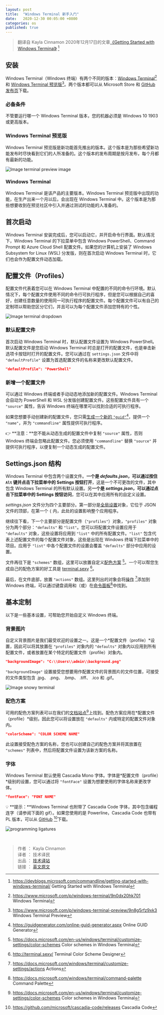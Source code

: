 ```yaml
---
layout: post
title:  "Windows Terminal 新手入门"
date:   2020-12-30 00:05:00 +0800
categories: os
published: true
---
```


> 翻译自 Kayla Cinnamon 2020年12月17日的文章[《Getting Started with Windows Terminal》](https://devblogs.microsoft.com/commandline/getting-started-with-windows-terminal/) [^1]

[^1]: <https://devblogs.microsoft.com/commandline/getting-started-with-windows-terminal/> Getting Started with Windows Terminal

## 安装

Windows Terminal（Windows 终端）有两个不同的版本：[Windows Terminal](https://www.microsoft.com/p/windows-terminal/9n0dx20hk701)[^Terminal] 和 [Windows Terminal 预览版](https://www.microsoft.com/p/windows-terminal-preview/9n8g5rfz9xk3)[^Preview]。两个版本都可以从 Microsoft Store 和 [GitHub 发布页](https://github.com/microsoft/terminal/releases)下载。

[^Terminal]: <https://www.microsoft.com/p/windows-terminal/9n0dx20hk701> Windows Terminal
[^Preview]: <https://www.microsoft.com/p/windows-terminal-preview/9n8g5rfz9xk3> Windows Terminal Preview

### 必备条件

不管要运行哪一个 Windows Terminal 版本，您的机器必须是 Windows 10 1903 或更高版本。

### Windows Terminal 预览版

Windows Terminal 预览版是新功能首先推出的版本。这个版本是为那些希望新功能发布时尽快看到它们的人所准备的。这个版本的发布周期是按月发布，每个月都有最新的功能。

![Image terminal preview image](/assets/images/202012/terminal-preview-image-e1592500021421.png)

### Windows Terminal

Windows Terminal 是该产品的主要版本。Windows Terminal 预览版中出现的功能，在生产出来一个月以后，会出现在 Windows Terminal 中。这个版本是为那些想要收到在预览社区中引入并通过测试的功能的人准备的。

## 首次启动

Windows Terminal 安装完成后，您可以启动它，并开启命令行界面。默认情况下，Windows Terminal 的下拉菜单中包含 Windows PowerShell、Command Prompt 和 Azure Cloud Shell 配置文件。如果您的计算机上安装了 Windows Subsystem for Linux (WSL) 分发版，则在首次启动 Windows Terminal 时，它们也会作为配置文件动态加载。

## 配置文件（Profiles）

配置文件代表着您可以在 Windows Terminal 中配置的不同的命令行环境。默认情况下，每个配置文件使用不同的命令行可执行程序，但是您可以根据自己的喜好，创建任意数量的使用同一可执行程序的配置文件。每个配置文件可以有自己的定制项以帮助您区分它们，并且可以为每个配置文件添加您特有的个性。

![Image terminal dropdown](/assets/images/202012/terminal-dropdown.png)

### 默认配置文件

首次启动 Windows Terminal 时，默认配置文件设置为 Windows PowerShell。默认配置文件是您启动 Windows Terminal 时总是打开的配置文件，也是单击新选项卡按钮时打开的配置文件。您可以通过在 `settings.json` 文件中将 `"defaultProfile"` 设置为首选配置文件的名称来更改默认配置文件。

```json
"defaultProfile": "PowerShell"
```

### 新增一个配置文件

可以通过 Windows 终端或者手动动态地添加新的配置文件。Windows Terminal 会自动为 PowerShell 和 WSL 分发版创建配置文件。这些配置文件具有一个 `"source"` 属性，告诉 Windows 终端在哪里可以找到合适的可执行程序。

如果您想要手动创建新的配置文件，您只需[生成一个新的 `"guid"`](https://guidgenerator.com/online-guid-generator.aspx)[^guid]，提供一个 `"name"`，并为 `"commandline"` 属性提供可执行程序。

[^guid]: <https://guidgenerator.com/online-guid-generator.aspx> Online GUID Generator

👉 **注意：**您不能从动态生成的配置文件中复制 `"source"` 属性，否则 Windows 终端会忽略此配置文件。您必须使用 `"commandline"` 替换 `"source"` 并提供可执行程序，以便复制一个动态生成的配置文件。

## Settings.json 结构

Windows Terminal 中包含两个设置文件。**一个是 *defaults.json*，可以通过按住 `Alt` 键并点击下拉菜单中的 Settings 按钮打开**，这是一个不可更改的文件，其中包含 Windows Terminal 的所有默认设置。另**一个是 *settings.json*，可以通过点击下拉菜单中的 Settings 按钮访问**，您可以在其中应用所有的自定义设置。

*settings.json* 文件分为四个主要部分。第一部分是[全局设置](https://docs.microsoft.com/windows/terminal/customize-settings/global-settings)对象，它位于 JSON 文件的顶部，在第一个 `{` 内，此处的设置影响整个应用程序。

继续往下看，下一个主要部分是配置文件（`"profiles"`）对象，`"profiles"` 对象分为两个部分：`"defaults"` 和 `"list"`。您可以将配置文件设置应用于 `"defaults"` 对象，这些设置将应用到 `"list"` 中的所有配置文件。`"list"` 包含代表上述配置文件的每个配置文件对象，这些是出现在 Windows 终端下拉菜单中的项目。应用于 `"list"` 中各个配置文件的设置会覆盖 `"defaults"` 部分中应用的设置。

文件再往下是 `"schemes"` 数组，这里可以放置自定义[配色方案](https://docs.microsoft.com/en-us/windows/terminal/customize-settings/color-schemes) [^schemes]。一个可以帮您生成自己的配色方案的好工具是 [terminal.sexy](http://terminal.sexy/) [^se]。

[^schemes]: <https://docs.microsoft.com/en-us/windows/terminal/customize-settings/color-schemes> Color schemes in Windows Terminal

[^se]: <http://terminal.sexy/> Terminal Color Scheme Designer

最后，在文件底部，放置 `"actions"` 数组。这里列出的对象会将[操作](https://docs.microsoft.com/windows/terminal/customize-settings/actions) [^actions]添加到 Windows 终端，可以通过键盘调用和（或）在[命令面板](https://docs.microsoft.com/windows/terminal/command-palette)[^palette]中找到。

[^actions]: <https://docs.microsoft.com/windows/terminal/customize-settings/actions> Actions
[^palette]: <https://docs.microsoft.com/windows/terminal/command-palette> Command Palette

## 基本定制

以下是一些基本设置，可帮助您开始自定义 Windows 终端。

### 背景图片

自定义背景图片是我们最受欢迎的设置之一。这是一个*配置文件（profile）*设置，因此可以将其放置在 `"profiles"` 对象内的 `"defaults"` 对象内以应用到所有配置文件，或者放置在某个特定的配置文件（profile）对象内。

```json
"backgroundImage": "C:\\Users\\admin\\background.png"
```

`"backgroundImage"` 设置接受您想要用作配置文件的背景图片的文件位置，可接受的文件类型包含 .jpg、 .png、 .bmp、 .tiff、 .ico 和 .gif。

![Image snowy terminal](/assets/images/202012/snowy-terminal.png)

### 配色方案

可用的配色方案列表可以在我们的[文档站点](https://docs.microsoft.com/en-us/windows/terminal/customize-settings/color-schemes)[^schemes]上找到。配色方案应用在*配置文件（profile）*级别，因此您可以将设置放在 `"defaults"` 内或特定的配置文件对象内。

```json
"colorScheme": "COLOR SCHEME NAME"
```

此设置接受配色方案的名称，您也可以创建自己的配色方案并将其放置在 `"schemes"` 列表中，然后将配置文件设置为该新方案的名称。

### 字体

Windows Terminal 默认使用 Cascadia Mono 字体。字体是*配置文件（profile）*级别的设置，您可以通过将 `"fontFace"` 设置为想要使用的字体名称来更改字体。

```json
"fontFace": "FONT NAME"
```

💡 **提示：**Windows Terminal 也附带了 Cascadia Code 字体，其中包含编程连字（请参阅下面的 gif）。如果您使用的是 Powerline，Cascadia Code 也带有 PL 版本，可以从 [GitHub](https://github.com/microsoft/cascadia-code/releases) [^cascadia]下载。

[^cascadia]: <https://github.com/microsoft/cascadia-code/releases> Cascadia Code

![programming ligatures](/assets/images/202012/programming-ligatures.gif)

<br/>

> 作者 ： Kayla Cinnamon  
> 译者 ： 技术译民  
> 出品 ： [技术译站](https://ittranslator.cn/)  
> 链接 ： [英文原文](https://devblogs.microsoft.com/commandline/getting-started-with-windows-terminal/)
